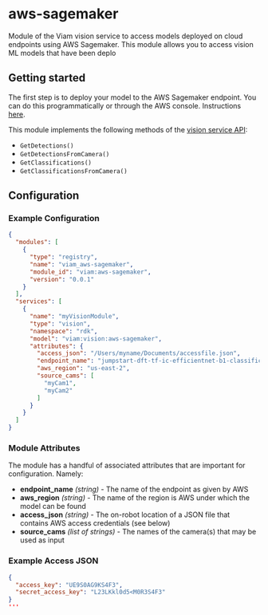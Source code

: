 # aws-sagemaker
Module of the Viam vision service to access models deployed on cloud endpoints using AWS Sagemaker.  This module allows you to access vision ML models that have been deplo

## Getting started

The first step is to deploy your model to the AWS Sagemaker endpoint. You can do this programmatically or through the AWS console. Instructions [here](https://docs.aws.amazon.com/sagemaker/latest/dg/deploy-model.html).

This module implements the following methods of the [vision service API](https://docs.viam.com/services/vision/#api):
  * `GetDetections()`
  * `GetDetectionsFromCamera()`
  * `GetClassifications()`
  * `GetClassificationsFromCamera()`


## Configuration
### Example Configuration

```json
{
  "modules": [
    {
      "type": "registry",
      "name": "viam_aws-sagemaker",
      "module_id": "viam:aws-sagemaker",
      "version": "0.0.1"
    }
  ],
  "services": [
    {
      "name": "myVisionModule",
      "type": "vision",
      "namespace": "rdk",
      "model": "viam:vision:aws-sagemaker",
      "attributes": {
        "access_json": "/Users/myname/Documents/accessfile.json",
        "endpoint_name": "jumpstart-dft-tf-ic-efficientnet-b1-classification-1",
        "aws_region": "us-east-2",
        "source_cams": [
          "myCam1",
          "myCam2"
        ]
      }
    }
  ]
}

```

### Module Attributes
The module has a handful of associated attributes that are important for configuration. Namely:

  * __endpoint_name__ _(string)_ - The name of the endpoint as given by AWS
  * __aws_region__ _(string)_ - The name of the region is AWS under which the model can be found
  * __access_json__ _(string)_ - The on-robot location of a JSON file that contains AWS access credentials (see below)
  * __source_cams__ _(list of strings)_ - The names of the camera(s) that may be used as input


### Example Access JSON

```json
{
  "access_key": "UE9S0AG9KS4F3",
  "secret_access_key": "L23LKkl0d5<M0R3S4F3"
}
'''
